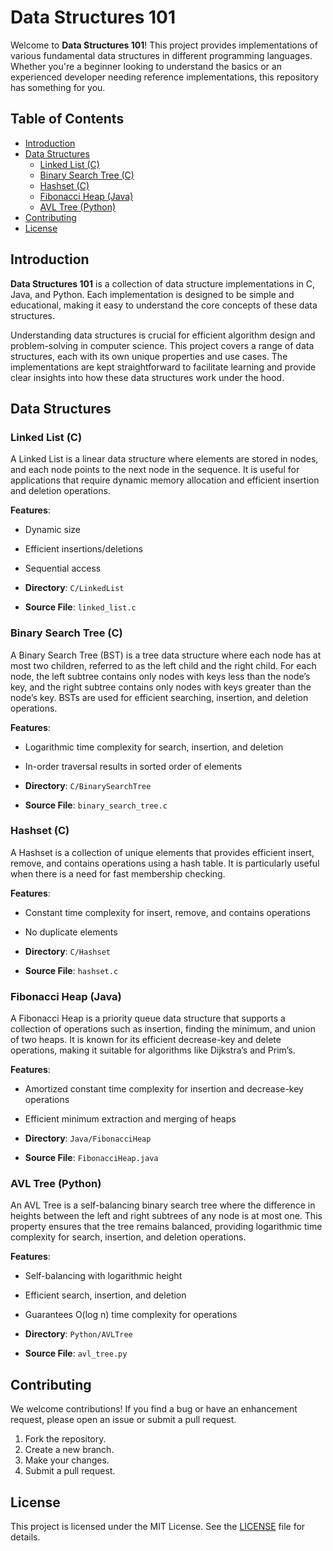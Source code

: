 # Data Structures 101

Welcome to **Data Structures 101**! This project provides implementations of various fundamental data structures in different programming languages. Whether you're a beginner looking to understand the basics or an experienced developer needing reference implementations, this repository has something for you.

## Table of Contents

- [Introduction](#introduction)
- [Data Structures](#data-structures)
  - [Linked List (C)](#linked-list-c)
  - [Binary Search Tree (C)](#binary-search-tree-c)
  - [Hashset (C)](#hashset-c)
  - [Fibonacci Heap (Java)](#fibonacci-heap-java)
  - [AVL Tree (Python)](#avl-tree-python)
- [Contributing](#contributing)
- [License](#license)

## Introduction

**Data Structures 101** is a collection of data structure implementations in C, Java, and Python. Each implementation is designed to be simple and educational, making it easy to understand the core concepts of these data structures.

Understanding data structures is crucial for efficient algorithm design and problem-solving in computer science. This project covers a range of data structures, each with its own unique properties and use cases. The implementations are kept straightforward to facilitate learning and provide clear insights into how these data structures work under the hood.

## Data Structures

### Linked List (C)

A Linked List is a linear data structure where elements are stored in nodes, and each node points to the next node in the sequence. It is useful for applications that require dynamic memory allocation and efficient insertion and deletion operations.

**Features**:
- Dynamic size
- Efficient insertions/deletions
- Sequential access

- **Directory**: `C/LinkedList`
- **Source File**: `linked_list.c`

### Binary Search Tree (C)

A Binary Search Tree (BST) is a tree data structure where each node has at most two children, referred to as the left child and the right child. For each node, the left subtree contains only nodes with keys less than the node’s key, and the right subtree contains only nodes with keys greater than the node’s key. BSTs are used for efficient searching, insertion, and deletion operations.

**Features**:
- Logarithmic time complexity for search, insertion, and deletion
- In-order traversal results in sorted order of elements

- **Directory**: `C/BinarySearchTree`
- **Source File**: `binary_search_tree.c`

### Hashset (C)

A Hashset is a collection of unique elements that provides efficient insert, remove, and contains operations using a hash table. It is particularly useful when there is a need for fast membership checking.

**Features**:
- Constant time complexity for insert, remove, and contains operations
- No duplicate elements

- **Directory**: `C/Hashset`
- **Source File**: `hashset.c`

### Fibonacci Heap (Java)

A Fibonacci Heap is a priority queue data structure that supports a collection of operations such as insertion, finding the minimum, and union of two heaps. It is known for its efficient decrease-key and delete operations, making it suitable for algorithms like Dijkstra’s and Prim’s.

**Features**:
- Amortized constant time complexity for insertion and decrease-key operations
- Efficient minimum extraction and merging of heaps

- **Directory**: `Java/FibonacciHeap`
- **Source File**: `FibonacciHeap.java`

### AVL Tree (Python)

An AVL Tree is a self-balancing binary search tree where the difference in heights between the left and right subtrees of any node is at most one. This property ensures that the tree remains balanced, providing logarithmic time complexity for search, insertion, and deletion operations.

**Features**:
- Self-balancing with logarithmic height
- Efficient search, insertion, and deletion
- Guarantees O(log n) time complexity for operations

- **Directory**: `Python/AVLTree`
- **Source File**: `avl_tree.py`

## Contributing

We welcome contributions! If you find a bug or have an enhancement request, please open an issue or submit a pull request.

1. Fork the repository.
2. Create a new branch.
3. Make your changes.
4. Submit a pull request.

## License

This project is licensed under the MIT License. See the [LICENSE](LICENSE) file for details.
